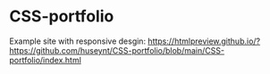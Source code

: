 # CSS-portfolio
Example site with responsive desgin: 
https://htmlpreview.github.io/?https://github.com/huseynt/CSS-portfolio/blob/main/CSS-portfolio/index.html
